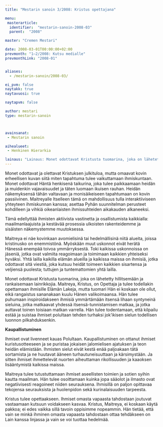 ```yaml
---
title: "Mestarin sanoin 3/2008: Kristus opettajana"

menu:
 masterarticle:
  identifier:  "mestarin-sanoin-2008-03"
  parent:  "2008"

master: "Cremen Mestari"

date: 2008-03-01T00:00:00+02:00
prevmonth: "1–2/2008: Kutsu medialle"
prevmonthLink: "2008-01"


aliases:
  - /mestarin-sanoin/2008-03/

ei_pvm: false
naytakk: true
naytavuosi: true

naytapvm: false

author: mestari
type: mestarin-sanoin



avainsanat:
 - Mestarin sanoin

aihealueet:
 - Henkinen Hierarkia

lainaus: "Lainaus: Monet odottavat Kristusta tuomarina, joka on lähetetty hillitsemään ja rankaisemaan lainrikkojia. Maitreya, Kristus, on Opettaja ja tulee todellakin opettamaan ihmisille Elämän Lakeja, mutta tuomari Hän ei koskaan ole ollut, eikä rangaistus sananakaan kuulu Hänen valikoimaansa. Hän tulee puhumaan inspiroidakseen ihmisiä ymmärtämään itsensä lihaan syntyneinä sieluina, jotka matkaavat yhdessä itsensä-tunnistamisen matkaa, ja jotka auttavat toinen toisiaan matkan varrella."
---
```

<p>Monet odottavat ja olettavat Kristuksen julkituloa, mutta omaavat kovin erheellisen kuvan siitä miten tapahtuma tulee vaikuttamaan ihmiskuntaan. Monet odottavat Häntä henkisenä taikurina, joka tulee paikkaamaan heidän ja muidenkin vajavaisuudet ja täten luomaan ikuisen rauhan. Heidän näkemyksensä tähän valtavaan ja monisäikeiseen tapahtumaan on kovin passiivinen. Maitreyalle Itselleen tämä on mahdollisuus tulla interaktiiviseen yhteyteen ihmiskunnan kanssa; asettaa Pyhän suunnitelman perusteet kohdilleen ja vihkiä oikeanlaisten ihmissuhteiden aikakauden alkaneeksi.</p>
<p>Tämä edellyttää ihmisten aktiivista vastinetta ja osallistumista kaikkialla: maailmanlaajuista ja kestävää prosessia ulkoisten rakenteidemme ja sisäisten näkemystemme muutoksessa.</p>
<p>Maitreya ei näe kovinkaan avomielisinä tai hedelmällisinä niitä alueita, joissa kristinusko on enemmistönä. Myöskään muut uskonnot eivät herätä Hänessä enempää toivoa ymmärryksestä. Toki kaikissa uskonnoissa on jäseniä, jotka ovat valmiita reagoimaan ja toimimaan kaikkien yhteiseksi hyväksi. Yhtä lailla kaikilla elämän alueilla ja kaikissa maissa on ihmisiä, jotka odottavat sitä viestiä, joka kutsuu heidät toimeen kaikkien sisartensa ja veljiensä puolesta; tuttujen ja tuntemattomien yhtä lailla.</p>
<p>Monet odottavat Kristusta tuomarina, joka on lähetetty hillitsemään ja rankaisemaan lainrikkojia. Maitreya, Kristus, on Opettaja ja tulee todellakin opettamaan ihmisille Elämän Lakeja, mutta tuomari Hän ei koskaan ole ollut, eikä rangaistus sananakaan kuulu Hänen valikoimaansa. Hän tulee puhumaan inspiroidakseen ihmisiä ymmärtämään itsensä lihaan syntyneinä sieluina, jotka matkaavat yhdessä itsensä-tunnistamisen matkaa, ja jotka auttavat toinen toisiaan matkan varrella. Hän tulee todentamaan, että kilpailu estää ja suistaa ihmiset polultaan tehden turhaksi jok&#8217;ikisen sielun todellisen luonnon pilkahduksenkin.</p>
<p><strong>Kaupallistuminen</strong></p>
<p>Ihmiset ovat livenneet kauas Polultaan. Kaupallistuminen on ottanut ihmiset kuristusotteeseen ja se puristaa jokaisen jalomielisen ajatuksen ja teon heidän elämistään. Ihmisten sielut eivät kestä enää paljoakaan tätä sortamista ja ne huutavat ääneen turhautuneisuuttaan ja kärsimystään. Ja sitten ihmiset ihmettelevät nuorten aiheuttaman rikollisuuden ja kaaoksen lisääntymistä kaikissa maissa.</p>
<p>Maitreya tulee tutustuttamaan ihmiset aseellisten toimien ja sotien syihin kautta maailman. Hän tulee osoittamaan kuinka jopa sääolot ja ilmasto ovat negatiivisesti reagoineet niiden seurauksena. Ihmisillä on paljon opittavaa tekojensa seurauksista ja huolenpidon sekä kurinalaisuuden tarpeesta.</p>
<p>Kristus tulee opettaakseen. Ihmiset omasta vapaasta tahdostaan joutuvat vastaamaan kutsuun voidakseen kasvaa. Kristus, Maitreya, ei koskaan käytä pakkoa; ei edes vaikka sillä tavoin oppisimme nopeammin. Hän tietää, että vain se minkä ihminen omasta vapaasta tahdostaan ottaa tehdäkseen on Lain kanssa linjassa ja vain se voi tuottaa hedelmää.</p>